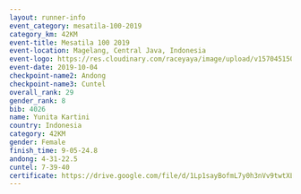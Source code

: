```yaml
---
layout: runner-info 
event_category: mesatila-100-2019 
category_km: 42KM 
event-title: Mesatila 100 2019 
event-location: Magelang, Central Java, Indonesia 
event-logo: https://res.cloudinary.com/raceyaya/image/upload/v1570451507/logo/mesastila100_jin7bl.jpg 
event-date: 2019-10-04 
checkpoint-name2: Andong 
checkpoint-name3: Cuntel 
overall_rank: 29
gender_rank: 8
bib: 4026
name: Yunita Kartini
country: Indonesia
category: 42KM
gender: Female
finish_time: 9-05-24.8
andong: 4-31-22.5
cuntel: 7-39-40
certificate: https://drive.google.com/file/d/1Lp1sayBofmL7y0h3nVv9twtXL_KI8jhT/view?usp=sharing
---
```

